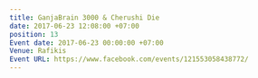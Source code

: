 ```yaml
---
title: GanjaBrain 3000 & Cherushi Die
date: 2017-06-23 12:08:00 +07:00
position: 13
Event date: 2017-06-23 00:00:00 +07:00
Venue: Rafikis
Event URL: https://www.facebook.com/events/121553058438772/
---
```



